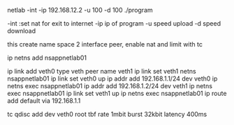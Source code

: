 netlab -int -ip 192.168.12.2 -u 100 -d 100 ./program

-int :set nat for exit to internet
-ip ip of program
-u speed upload
-d speed download

this create name space 2 interface peer, enable nat and limit with tc

ip netns add nsappnetlab01

ip link add veth0 type veth peer name veth1
ip link set veth1 netns nsappnetlab01
ip link set veth0 up
ip addr add 192.168.1.1/24 dev veth0
ip netns exec nsappnetlab01 ip addr add 192.168.1.2/24 dev veth1
ip netns exec nsappnetlab01 ip link set veth1 up
ip netns exec nsappnetlab01 ip route add default via 192.168.1.1

tc qdisc add dev veth0 root tbf rate 1mbit burst 32kbit latency 400ms

